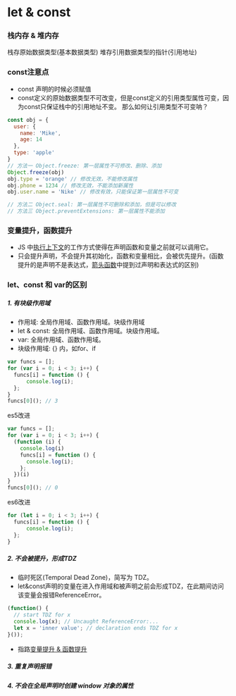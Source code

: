 # let & const

### 栈内存 & 堆内存
栈存原始数据类型(基本数据类型)
堆存引用数据类型的指针(引用地址)

### const注意点
- const 声明的时候必须赋值
- const定义的原始数据类型不可改变，但是const定义的引用类型属性可变，因为const只保证栈中的引用地址不变。
那么如何让引用类型不可变呐？
```js
const obj = {
  user: {
    name: 'Mike',
    age: 14
  },
  type: 'apple'
}
// 方法一 Object.freeze: 第一层属性不可修改、删除、添加
Object.freeze(obj)
obj.type = 'orange' // 修改无效，不能修改属性
obj.phone = 1234 // 修改无效，不能添加新属性
obj.user.name = 'Nike' // 修改有效，只能保证第一层属性不可变

// 方法二 Object.seal: 第一层属性不可删除和添加，但是可以修改
// 方法三 Object.preventExtensions: 第一层属性不能添加
```


### 变量提升，函数提升
- JS 中[执行上下文](base/javascript/ecStack.md)的工作方式使得在声明函数和变量之前就可以调用它。
- 只会提升声明，不会提升其初始化，函数和变量相比，会被优先提升。(函数提升的是声明不是表达式，[箭头函数](base/javascript/arrowfunc.md)中提到过声明和表达式的区别)


### let、const 和 var的区别

##### 1. 有块级作用域
- 作用域: 全局作用域、函数作用域。块级作用域
- let & const: 全局作用域、函数作用域。块级作用域。
- var: 全局作用域、函数作用域。
- 块级作用域: {} 内，如for、if
```js
var funcs = [];
for (var i = 0; i < 3; i++) {
  funcs[i] = function () {
      console.log(i);
  };
}
funcs[0](); // 3
```
es5改进
```js
var funcs = [];
for (var i = 0; i < 3; i++) {
  (function (i) {
    console.log(i)
    funcs[i] = function () {
      console.log(i);
    };
  })(i)
}
funcs[0](); // 0
```
es6改进
```js
for (let i = 0; i < 3; i++) {
  funcs[i] = function () {
      console.log(i);
  };
}
```

##### 2. 不会被提升，形成TDZ
- 临时死区(Temporal Dead Zone)，简写为 TDZ。
- let&const声明的变量在进入作用域和被声明之前会形成TDZ，在此期间访问该变量会报错ReferenceError。
```js
(function() {
  // start TDZ for x
  console.log(x); // Uncaught ReferenceError:...
  let x = 'inner value'; // declaration ends TDZ for x
}());
```
- 指路[变量提升 & 函数提升](base/javascript/hoisting.md)
##### 3. 重复声明报错
##### 4. 不会在全局声明时创建 window 对象的属性
